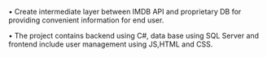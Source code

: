 •	Create intermediate layer between IMDB API and proprietary DB
  for providing convenient information for end user.
  
•	The project contains backend using C#, data base using SQL
  Server and frontend include user management using JS,HTML and
  CSS.

